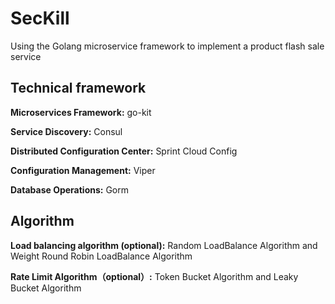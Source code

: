 # SecKill

Using the Golang microservice framework to implement a product flash sale service

## Technical framework

**Microservices Framework:** go-kit

**Service Discovery:** Consul

**Distributed Configuration Center:** Sprint Cloud Config

**Configuration Management:** Viper

**Database Operations:** Gorm

## Algorithm

**Load balancing algorithm (optional):** Random LoadBalance Algorithm and Weight Round Robin LoadBalance Algorithm

**Rate Limit Algorithm（optional）:** Token Bucket Algorithm and Leaky Bucket Algorithm